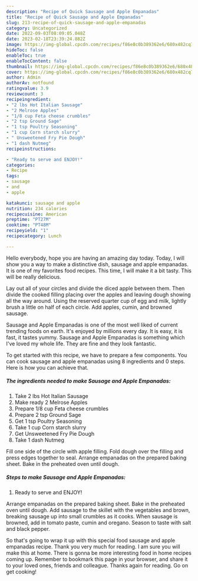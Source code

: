 ```yaml
---
description: "Recipe of Quick Sausage and Apple Empanadas"
title: "Recipe of Quick Sausage and Apple Empanadas"
slug: 213-recipe-of-quick-sausage-and-apple-empanadas
category: Uncategorized
date: 2022-09-03T08:09:05.048Z
date: 2023-02-18T23:39:24.882Z
image: https://img-global.cpcdn.com/recipes/f86e8c0b389362e6/680x482cq70/sausage-and-apple-empanadas-recipe-main-photo.jpg
hideToc: false
enableToc: true
enableTocContent: false
thumbnail: https://img-global.cpcdn.com/recipes/f86e8c0b389362e6/680x482cq70/sausage-and-apple-empanadas-recipe-main-photo.jpg
cover: https://img-global.cpcdn.com/recipes/f86e8c0b389362e6/680x482cq70/sausage-and-apple-empanadas-recipe-main-photo.jpg
author: Admin
authorAv: notfound
ratingvalue: 3.9
reviewcount: 3
recipeingredient:
- "2 lbs Hot Italian Sausage"
- "2 Melrose Apples"
- "1/8 cup Feta cheese crumbles"
- "2 tsp Ground Sage"
- "1 tsp Poultry Seasoning"
- "1 cup Corn starch slurry"
- " Unsweetened Fry Pie Dough"
- "1 dash Nutmeg"
recipeinstructions:

- "Ready to serve and ENJOY!"
categories:
- Recipe
tags:
- sausage
- and
- apple

katakunci: sausage and apple 
nutrition: 234 calories
recipecuisine: American
preptime: "PT27M"
cooktime: "PT48M"
recipeyield: "1"
recipecategory: Lunch

---
```



Hello everybody, hope you are having an amazing day today. Today, I will show you a way to make a distinctive dish, sausage and apple empanadas. It is one of my favorites food recipes. This time, I will make it a bit tasty. This will be really delicious.

Lay out all of your circles and divide the diced apple between them. Then divide the cooked filling placing over the apples and leaving dough showing all the way around. Using the reserved quarter cup of egg and milk, lightly brush a little on half of each circle. Add apples, cumin, and browned sausage.

Sausage and Apple Empanadas is one of the most well liked of current trending foods on earth. It's enjoyed by millions every day. It is easy, it is fast, it tastes yummy. Sausage and Apple Empanadas is something which I've loved my whole life. They are fine and they look fantastic.


To get started with this recipe, we have to prepare a few components. You can cook sausage and apple empanadas using 8 ingredients and 0 steps. Here is how you can achieve that.

<!--inarticleads1-->

##### The ingredients needed to make Sausage and Apple Empanadas:

1. Take 2 lbs Hot Italian Sausage
1. Make ready 2 Melrose Apples
1. Prepare 1/8 cup Feta cheese crumbles
1. Prepare 2 tsp Ground Sage
1. Get 1 tsp Poultry Seasoning
1. Take 1 cup Corn starch slurry
1. Get  Unsweetened Fry Pie Dough
1. Take 1 dash Nutmeg


Fill one side of the circle with apple filling. Fold dough over the filling and press edges together to seal. Arrange empanadas on the prepared baking sheet. Bake in the preheated oven until dough. 

<!--inarticleads2-->

##### Steps to make Sausage and Apple Empanadas:


1. Ready to serve and ENJOY!

Arrange empanadas on the prepared baking sheet. Bake in the preheated oven until dough. Add sausage to the skillet with the vegetables and brown, breaking sausage up into small crumbles as it cooks. When sausage is browned, add in tomato paste, cumin and oregano. Season to taste with salt and black pepper. 

So that's going to wrap it up with this special food sausage and apple empanadas recipe. Thank you very much for reading. I am sure you will make this at home. There is gonna be more interesting food in home recipes coming up. Remember to bookmark this page in your browser, and share it to your loved ones, friends and colleague. Thanks again for reading. Go on get cooking!
